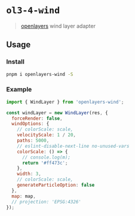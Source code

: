 # `ol3-4-wind`

> [openlayers](https://openlayers.org/) wind layer adapter

## Usage

### Install

```bash
pnpm i openlayers-wind -S
```

### Example

```js
import { WindLayer } from 'openlayers-wind';

const windLayer = new WindLayer(res, {
  forceRender: false,
  windOptions: {
    // colorScale: scale,
    velocityScale: 1 / 20,
    paths: 5000,
    // eslint-disable-next-line no-unused-vars
    colorScale: () => {
      // console.log(m);
      return '#ff473c';
    },
    width: 3,
    // colorScale: scale,
    generateParticleOption: false
  },
  map: map,
  // projection: 'EPSG:4326'
});
```
